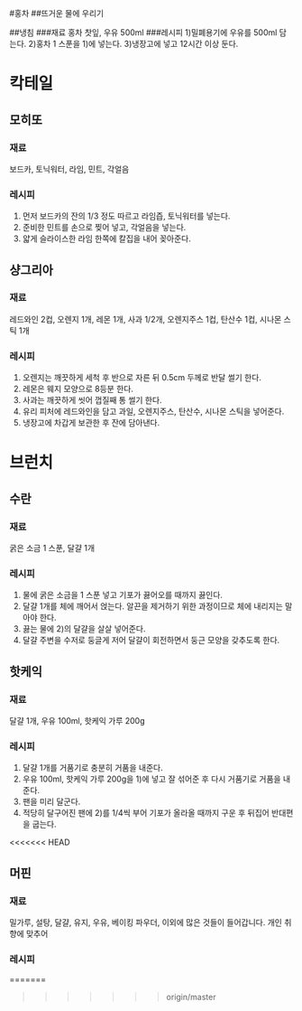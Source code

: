 #홍차
##뜨거운 물에 우리기

##냉침
###재료
홍차 찻잎, 우유 500ml
###레시피
1)밀폐용기에 우유를 500ml 담는다.
2)홍차 1 스푼을 1)에 넣는다.
3)냉장고에 넣고 12시간 이상 둔다.



# 칵테일
## 모히또
### 재료
보드카, 토닉워터, 라임, 민트, 각얼음
### 레시피
1. 먼저 보드카의 잔의 1/3 정도 따르고 라임즙, 토닉워터를 넣는다.
1. 준비한 민트를 손으로 찢어 넣고, 각얼음을 넣는다.
1. 얇게 슬라이스한 라임 한쪽에 칼집을 내어 꽂아준다.

## 샹그리아
### 재료
레드와인 2컵, 오렌지 1개, 레몬 1개, 사과 1/2개, 오렌지주스 1컵, 탄산수 1컵, 시나몬 스틱 1개

### 레시피
01. 오렌지는 깨끗하게 세척 후 반으로 자른 뒤 0.5cm 두께로 반달 썰기 한다.
02. 레몬은 웨지 모양으로 8등분 한다.
03. 사과는 깨끗하게 씻어 껍질째 통 썰기 한다.
04. 유리 피처에 레드와인을 담고 과일, 오렌지주스, 탄산수, 시나몬 스틱을 넣어준다.
05. 냉장고에 차갑게 보관한 후 잔에 담아낸다.



# 브런치
## 수란
### 재료
굵은 소금 1 스푼, 달걀 1개
### 레시피
1. 물에 굵은 소금을 1 스푼 넣고 기포가 끓어오를 때까지 끓인다.
2. 달걀 1개를 체에 깨어서 얹는다. 알끈을 제거하기 위한 과정이므로 체에 내리지는 말아야 한다.
3. 끓는 물에 2)의 달걀을 살살 넣어준다.
4. 달걀 주변을 수저로 둥글게 저어 달걀이 회전하면서 둥근 모양을 갖추도록 한다.

## 핫케익
### 재료
달걀 1개, 우유 100ml, 핫케익 가루 200g
### 레시피
1. 달걀 1개를 거품기로 충분히 거품을 내준다.
2. 우유 100ml, 핫케익 가루 200g을 1)에 넣고 잘 섞어준 후 다시 거품기로 거품을 내준다.
3. 팬을 미리 달군다.
4. 적당히 달구어진 팬에 2)를 1/4씩 부어 기포가 올라올 때까지 구운 후 뒤집어 반대편을 굽는다.

<<<<<<< HEAD
## 머핀
### 재료
밀가루, 설탕, 달걀, 유지, 우유, 베이킹 파우더, 이외에 많은 것들이 들어갑니다. 개인 취향에 맞추어 
### 레시피
=======

>>>>>>> origin/master

